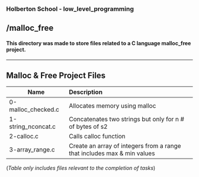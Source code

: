 ### Holberton School - low_level_programming 
## /malloc_free
#### This directory was made to store files related to a C language malloc_free project.
----------------------------------------------------------------------------------------------------------------
## Malloc & Free Project Files
| Name          | Description   |
| ------------- |:--------------|
| 0-malloc_checked.c| Allocates memory using malloc|
| 1-string_nconcat.c| Concatenates two strings but only for n # of bytes of s2|
| 2-calloc.c| Calls calloc function|
| 3-array_range.c | Create an array of integers from a range that includes max & min values|

(*Table only includes files relevant to the completion of tasks*)

